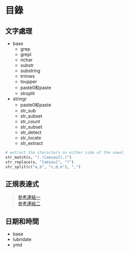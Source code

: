 # 目錄
## 文字處理
* base
  * grep
  * grepl
  * nchar
  * substr
  * substring
  * trimws
  * toupper
  * paste0和paste
  * strsplit
* stringr
  * paste0和paste
  * str_sub
  * str_subset
  * str_count
  * str_subset
  * str_detect
  * str_locate
  * str_extract
```python
# extract the characters on either side of the vowel
str_match(x, "(.)[aeiou](.)")
str_replace(x, "[aeiou]", "?")
str_split(c("a,b", "c,d,e"), ",")
```
## 正規表達式
> [參考連結一](https://atedev.wordpress.com/2007/11/23/%E6%AD%A3%E8%A6%8F%E8%A1%A8%E7%A4%BA%E5%BC%8F-regular-expression/)  
> [參考連結二](https://stat.ethz.ch/R-manual/R-devel/library/base/html/regex.html)


## 日期和時間
* base
* lubridate
 * ymd
